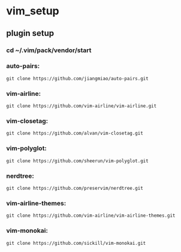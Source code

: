 # vim_setup
## plugin setup
### cd ~/.vim/pack/vendor/start

### auto-pairs: 
```
git clone https://github.com/jiangmiao/auto-pairs.git
```

### vim-airline:
```
git clone https://github.com/vim-airline/vim-airline.git
```

### vim-closetag: 
```
git clone https://github.com/alvan/vim-closetag.git
```

### vim-polyglot:
```
git clone https://github.com/sheerun/vim-polyglot.git
```

### nerdtree:    
```
git clone https://github.com/preservim/nerdtree.git
```

### vim-airline-themes:  
```
git clone https://github.com/vim-airline/vim-airline-themes.git
```

### vim-monokai:
```
git clone https://github.com/sickill/vim-monokai.git
```
